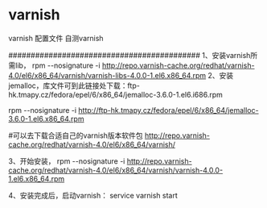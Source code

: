 # varnish
varnish 配置文件
自测varnish


###########################################
1、安装varnish所需lib，
 rpm --nosignature -i http://repo.varnish-cache.org/redhat/varnish-4.0/el6/x86_64/varnish/varnish-libs-4.0.0-1.el6.x86_64.rpm
2、安装jemalloc，库文件可到此链接处下载：ftp-hk.tmapy.cz/fedora/epel/6/x86_64/jemalloc-3.6.0-1.el6.i686.rpm

rpm --nosignature -i http://ftp-hk.tmapy.cz/fedora/epel/6/x86_64/jemalloc-3.6.0-1.el6.x86_64.rpm


#可以去下载合适自己的varnish版本软件包
http://repo.varnish-cache.org/redhat/varnish-4.0/el6/x86_64/varnish/


3、开始安装，
rpm --nosignature -i http://repo.varnish-cache.org/redhat/varnish-4.0/el6/x86_64/varnish/varnish-4.0.0-1.el6.x86_64.rpm

4、安装完成后，启动varnish：
service varnish start
